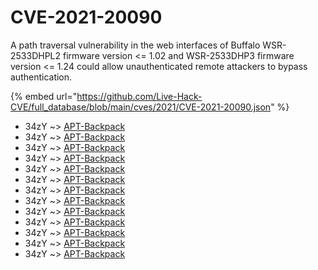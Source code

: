 # CVE-2021-20090

A path traversal vulnerability in the web interfaces of Buffalo WSR-2533DHPL2 firmware version <= 1.02 and WSR-2533DHP3 firmware version <= 1.24 could allow unauthenticated remote attackers to bypass authentication.

{% embed url="https://github.com/Live-Hack-CVE/full_database/blob/main/cves/2021/CVE-2021-20090.json" %}


* 34zY ~> [APT-Backpack](https://www.alice-snow.ru/2021/database/cve-2021-20090/apt-backpack-34zy)
* 34zY ~> [APT-Backpack](https://www.alice-snow.ru/2021/database/cve-2021-20090/apt-backpack-34zy)
* 34zY ~> [APT-Backpack](https://www.alice-snow.ru/2021/database/cve-2021-20090/apt-backpack-34zy)
* 34zY ~> [APT-Backpack](https://www.alice-snow.ru/2021/database/cve-2021-20090/apt-backpack-34zy)
* 34zY ~> [APT-Backpack](https://www.alice-snow.ru/2021/database/cve-2021-20090/apt-backpack-34zy)
* 34zY ~> [APT-Backpack](https://www.alice-snow.ru/2021/database/cve-2021-20090/apt-backpack-34zy)
* 34zY ~> [APT-Backpack](https://www.alice-snow.ru/2021/database/cve-2021-20090/apt-backpack-34zy)
* 34zY ~> [APT-Backpack](https://www.alice-snow.ru/2021/database/cve-2021-20090/apt-backpack-34zy)
* 34zY ~> [APT-Backpack](https://www.alice-snow.ru/2021/database/cve-2021-20090/apt-backpack-34zy)
* 34zY ~> [APT-Backpack](https://www.alice-snow.ru/2021/database/cve-2021-20090/apt-backpack-34zy)
* 34zY ~> [APT-Backpack](https://www.alice-snow.ru/2021/database/cve-2021-20090/apt-backpack-34zy)
* 34zY ~> [APT-Backpack](https://www.alice-snow.ru/2021/database/cve-2021-20090/apt-backpack-34zy)
* 34zY ~> [APT-Backpack](https://www.alice-snow.ru/2021/database/cve-2021-20090/apt-backpack-34zy)